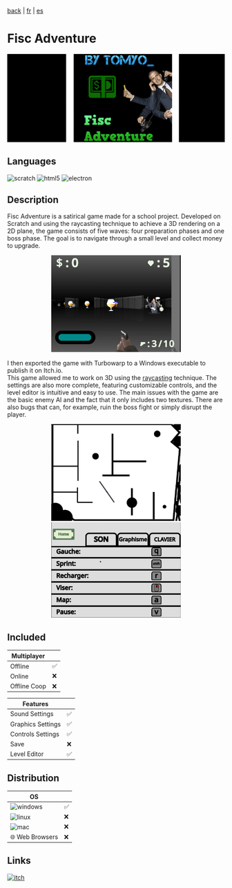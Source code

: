 [back](/translation/en/en.md) | [fr](/translation/fr/fisc-adventure.md) | [es](/translation/es/fisc-adventure.md)
  
# Fisc Adventure

<p align="center">
  <img src="/image/fisc-adventure-banner.png" width="600" alt="Fisc Adventure logo">
</p>

## Languages

<img alt="scratch" src="https://img.shields.io/badge/Scratch-FF6F00?style=for-the-badge&logo=Scratch&logoColor=white"/> <img alt="html5" src="https://img.shields.io/badge/HTML5-E34F26?style=for-the-badge&logo=html5&logoColor=white"/> <img alt="electron" src="https://img.shields.io/badge/Electron-2B2E3A?style=for-the-badge&logo=electron&logoColor=9FEAF9"/>

## Description
Fisc Adventure is a satirical game made for a school project. Developed on Scratch and using the raycasting technique to achieve a 3D rendering on a 2D plane, the game consists of five waves: four preparation phases and one boss phase. The goal is to navigate through a small level and collect money to upgrade.

<p align="center">
  <img src="/image/fisc-adventure-in-game.png" width="300" alt="Fisc Adventure level">
</p>

I then exported the game with Turbowarp to a Windows executable to publish it on Itch.io.  
This game allowed me to work on 3D using the [raycasting](https://en.wikipedia.org/wiki/Raycasting) technique. The settings are also more complete, featuring customizable controls, and the level editor is intuitive and easy to use. The main issues with the game are the basic enemy AI and the fact that it only includes two textures. There are also bugs that can, for example, ruin the boss fight or simply disrupt the player.

<p align="center">
  <img src="/image/fisc-adventure-level-editor.png" width="300" alt="Fisc Adventure editor">
  <img src="/image/fisc-avdventure-parameters.png" width="300" alt="Fisc Adventure settings">
</p>

## Included

| Multiplayer |  |
|---------------|---------------|
| Offline | ✅ |
| Online | ❌ |
| Offline Coop | ❌ |

| Features | |
|---------------|---------------|
| Sound Settings | ✅ |
| Graphics Settings | ✅ |
| Controls Settings | ✅ |
| Save | ❌ |
| Level Editor | ✅ |

## Distribution

| OS | |
|---------------|---------------|
| <img alt="windows" src="https://img.shields.io/badge/Windows-0078D6?style=for-the-badge&logo=windows&logoColor=white"/> | ✅ |
| <img alt="linux" src="https://img.shields.io/badge/Linux-FCC624?style=for-the-badge&logo=linux&logoColor=black"/> | ❌ |
| <img alt="mac" src="https://img.shields.io/badge/mac%20os-000000?style=for-the-badge&logo=apple&logoColor=white"/> | ❌ |
| 🌐 Web Browsers | ❌ |

## Links

<a target="_blank" href="https://tomyo.itch.io/fisc-adventure">
      <img alt="itch" src="https://img.shields.io/badge/Itch.io-FA5C5C?style=for-the-badge&logo=itchdotio&logoColor=white">
    </a>

</details>
